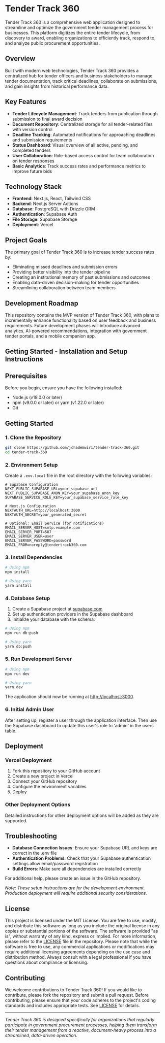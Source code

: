 # Tender Track 360

Tender Track 360 is a comprehensive web application designed to streamline and optimize the government tender management process for businesses. This platform digitizes the entire tender lifecycle, from discovery to award, enabling organizations to efficiently track, respond to, and analyze public procurement opportunities.

## Overview

Built with modern web technologies, Tender Track 360 provides a centralized hub for tender officers and business stakeholders to manage tender documentation, track critical deadlines, collaborate on submissions, and gain insights from historical performance data.

## Key Features

- **Tender Lifecycle Management**: Track tenders from publication through submission to final award decision
- **Document Repository**: Centralized storage for all tender-related files with version control
- **Deadline Tracking**: Automated notifications for approaching deadlines and submission requirements
- **Status Dashboard**: Visual overview of all active, pending, and completed tenders
- **User Collaboration**: Role-based access control for team collaboration on tender responses
- **Basic Analytics**: Track success rates and performance metrics to improve future bids

## Technology Stack

- **Frontend**: Next.js, React, Tailwind CSS
- **Backend**: Next.js Server Actions
- **Database**: PostgreSQL with Drizzle ORM
- **Authentication**: Supabase Auth
- **File Storage**: Supabase Storage
- **Deployment**: Vercel

## Project Goals

The primary goal of Tender Track 360 is to increase tender success rates by:
- Eliminating missed deadlines and submission errors
- Providing better visibility into the tender pipeline
- Creating an institutional memory of past submissions and outcomes
- Enabling data-driven decision-making for tender opportunities
- Streamlining collaboration between team members

## Development Roadmap

This repository contains the MVP version of Tender Track 360, with plans to incrementally enhance functionality based on user feedback and business requirements. Future development phases will introduce advanced analytics, AI-powered recommendations, integration with government tender portals, and a mobile companion app.

## Getting Started - Installation and Setup Instructions


## Prerequisites

Before you begin, ensure you have the following installed:
- Node.js (v18.0.0 or later)
- npm (v9.0.0 or later) or yarn (v1.22.0 or later)
- Git

## Getting Started

### 1. Clone the Repository

```bash
git clone https://github.com/jchademwiri/tender-track-360.git
cd tender-track-360
```

### 2. Environment Setup

Create a `.env.local` file in the root directory with the following variables:

```
# Supabase Configuration
NEXT_PUBLIC_SUPABASE_URL=your_supabase_url
NEXT_PUBLIC_SUPABASE_ANON_KEY=your_supabase_anon_key
SUPABASE_SERVICE_ROLE_KEY=your_supabase_service_role_key

# Next.js Configuration
NEXTAUTH_URL=http://localhost:3000
NEXTAUTH_SECRET=your_generated_secret

# Optional: Email Service (for notifications)
EMAIL_SERVER_HOST=smtp.example.com
EMAIL_SERVER_PORT=587
EMAIL_SERVER_USER=user
EMAIL_SERVER_PASSWORD=password
EMAIL_FROM=noreply@tendertrack360.com
```

### 3. Install Dependencies

```bash
# Using npm
npm install

# Using yarn
yarn install
```

### 4. Database Setup

1. Create a Supabase project at [supabase.com](https://supabase.com)
2. Set up authentication providers in the Supabase dashboard
3. Initialize your database with the schema:

```bash
# Using npm
npm run db:push

# Using yarn
yarn db:push
```

### 5. Run Development Server

```bash
# Using npm
npm run dev

# Using yarn
yarn dev
```

The application should now be running at [http://localhost:3000](http://localhost:3000).

### 6. Initial Admin User

After setting up, register a user through the application interface. Then use the Supabase dashboard to update this user's role to 'admin' in the users table.

## Deployment

### Vercel Deployment

1. Fork this repository to your GitHub account
2. Create a new project in Vercel
3. Connect your GitHub repository
4. Configure the environment variables
5. Deploy

### Other Deployment Options

Detailed instructions for other deployment options will be added as they are supported.

## Troubleshooting

- **Database Connection Issues**: Ensure your Supabase URL and keys are correct in the .env file
- **Authentication Problems**: Check that your Supabase authentication settings allow email/password registration
- **Build Errors**: Make sure all dependencies are installed correctly

For additional help, please create an issue in the GitHub repository.


*Note: These setup instructions are for the development environment. Production deployment will require additional security considerations.*

## License

This project is licensed under the MIT License. You are free to use, modify, and distribute this software as long as you include the original license in any copies or substantial portions of the software. The software is provided "as is", without warranty of any kind, express or implied.
For more information, please refer to the [LICENSE](LICENSE) file in the repository.
Please note that while the software is free to use, any commercial applications or modifications may require additional licensing agreements depending on the use case and distribution method. Always consult with a legal professional if you have questions about compliance or licensing.
## Contributing
We welcome contributions to Tender Track 360! If you would like to contribute, please fork the repository and submit a pull request. Before contributing, please ensure that your code adheres to the project's coding standards and includes appropriate tests.
See [LICENSE](LICENSE) for details.

---

*Tender Track 360 is designed specifically for organizations that regularly participate in government procurement processes, helping them transform their tender management from a reactive, document-heavy process into a streamlined, data-driven operation.*